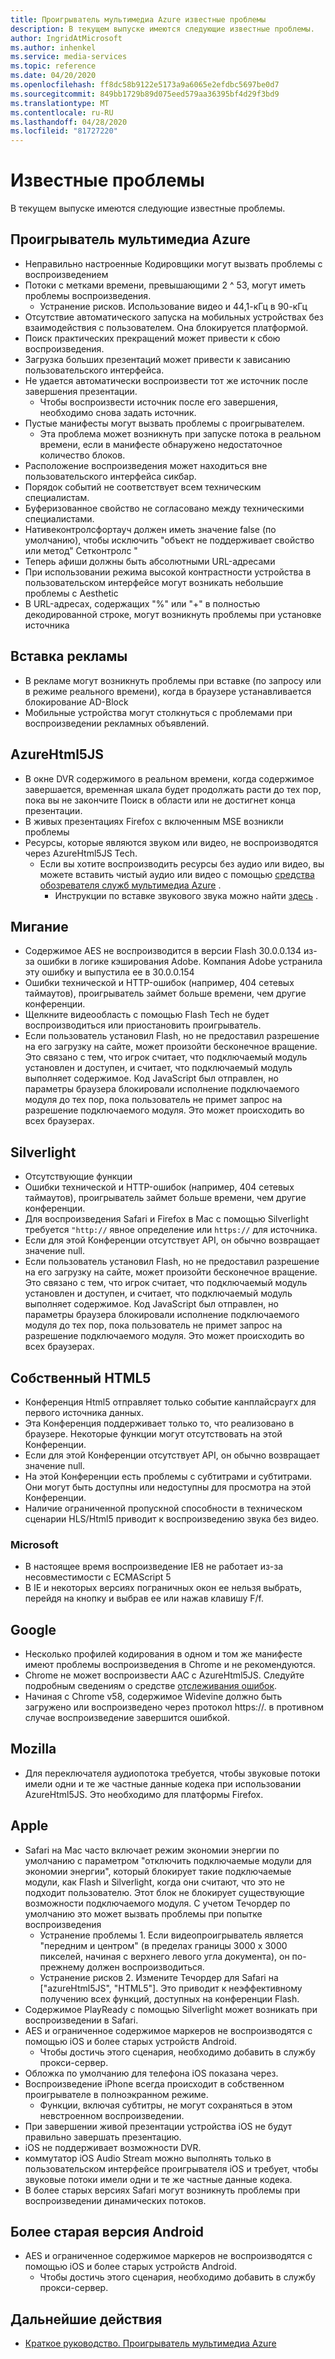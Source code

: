 ```yaml
---
title: Проигрыватель мультимедиа Azure известные проблемы
description: В текущем выпуске имеются следующие известные проблемы.
author: IngridAtMicrosoft
ms.author: inhenkel
ms.service: media-services
ms.topic: reference
ms.date: 04/20/2020
ms.openlocfilehash: ff8dc58b9122e5173a9a6065e2efdbc5697be0d7
ms.sourcegitcommit: 849bb1729b89d075eed579aa36395bf4d29f3bd9
ms.translationtype: MT
ms.contentlocale: ru-RU
ms.lasthandoff: 04/28/2020
ms.locfileid: "81727220"
---
```

# <a name="known-issues"></a>Известные проблемы #

В текущем выпуске имеются следующие известные проблемы.

## <a name="azure-media-player"></a>Проигрыватель мультимедиа Azure ##

- Неправильно настроенные Кодировщики могут вызвать проблемы с воспроизведением
- Потоки с метками времени, превышающими 2 ^ 53, могут иметь проблемы воспроизведения.
  - Устранение рисков. Использование видео и 44,1-кГц в 90-кГц
- Отсутствие автоматического запуска на мобильных устройствах без взаимодействия с пользователем. Она блокируется платформой.
- Поиск практических прекращений может привести к сбою воспроизведения.
- Загрузка больших презентаций может привести к зависанию пользовательского интерфейса.
- Не удается автоматически воспроизвести тот же источник после завершения презентации.
  - Чтобы воспроизвести источник после его завершения, необходимо снова задать источник.
- Пустые манифесты могут вызвать проблемы с проигрывателем.
  - Эта проблема может возникнуть при запуске потока в реальном времени, если в манифесте обнаружено недостаточное количество блоков.
- Расположение воспроизведения может находиться вне пользовательского интерфейса сикбар.
- Порядок событий не соответствует всем техническим специалистам.
- Буферизованное свойство не согласовано между техническими специалистами.
- Нативеконтролсфортауч должен иметь значение false (по умолчанию), чтобы исключить "объект не поддерживает свойство или метод" Сетконтролс "
- Теперь афиши должны быть абсолютными URL-адресами
- При использовании режима высокой контрастности устройства в пользовательском интерфейсе могут возникать небольшие проблемы с Aesthetic
- В URL-адресах, содержащих "%" или "+" в полностью декодированной строке, могут возникнуть проблемы при установке источника

## <a name="ad-insertion"></a>Вставка рекламы ##

- В рекламе могут возникнуть проблемы при вставке (по запросу или в режиме реального времени), когда в браузере устанавливается блокирование AD-Block
- Мобильные устройства могут столкнуться с проблемами при воспроизведении рекламных объявлений.

## <a name="azurehtml5js"></a>AzureHtml5JS ##

- В окне DVR содержимого в реальном времени, когда содержимое завершается, временная шкала будет продолжать расти до тех пор, пока вы не закончите Поиск в области или не достигнет конца презентации.
- В живых презентациях Firefox с включенным MSE возникли проблемы
- Ресурсы, которые являются звуком или видео, не воспроизводятся через AzureHtml5JS Tech.
  - Если вы хотите воспроизводить ресурсы без аудио или видео, вы можете вставить чистый аудио или видео с помощью [средства обозревателя служб мультимедиа Azure](https://aka.ms/amse) .
    - Инструкции по вставке звукового звука можно найти [здесь](https://azure.microsoft.com/documentation/articles/media-services-advanced-encoding-with-mes/#silent_audio) .

## <a name="flash"></a>Мигание ##

- Содержимое AES не воспроизводится в версии Flash 30.0.0.134 из-за ошибки в логике кэширования Adobe. Компания Adobe устранила эту ошибку и выпустила ее в 30.0.0.154
- Ошибки технической и HTTP-ошибок (например, 404 сетевых таймаутов), проигрыватель займет больше времени, чем другие конференции.
- Щелкните видеообласть с помощью Flash Tech не будет воспроизводиться или приостановить проигрыватель.
- Если пользователь установил Flash, но не предоставил разрешение на его загрузку на сайте, может произойти бесконечное вращение. Это связано с тем, что игрок считает, что подключаемый модуль установлен и доступен, и считает, что подключаемый модуль выполняет содержимое. Код JavaScript был отправлен, но параметры браузера блокировали исполнение подключаемого модуля до тех пор, пока пользователь не примет запрос на разрешение подключаемого модуля. Это может происходить во всех браузерах.  

## <a name="silverlight"></a>Silverlight ##

- Отсутствующие функции
- Ошибки технической и HTTP-ошибок (например, 404 сетевых таймаутов), проигрыватель займет больше времени, чем другие конференции.
- Для воспроизведения Safari и Firefox в Mac с помощью Silverlight требуется `"http://` явное определение или `https://` для источника.
- Если для этой Конференции отсутствует API, он обычно возвращает значение null.
- Если пользователь установил Flash, но не предоставил разрешение на его загрузку на сайте, может произойти бесконечное вращение. Это связано с тем, что игрок считает, что подключаемый модуль установлен и доступен, и считает, что подключаемый модуль выполняет содержимое. Код JavaScript был отправлен, но параметры браузера блокировали исполнение подключаемого модуля до тех пор, пока пользователь не примет запрос на разрешение подключаемого модуля. Это может происходить во всех браузерах.  

## <a name="native-html5"></a>Собственный HTML5 ##

- Конференция Html5 отправляет только событие канплайсраугх для первого источника данных.
- Эта Конференция поддерживает только то, что реализовано в браузере.  Некоторые функции могут отсутствовать на этой Конференции.  
- Если для этой Конференции отсутствует API, он обычно возвращает значение null.
- На этой Конференции есть проблемы с субтитрами и субтитрами. Они могут быть доступны или недоступны для просмотра на этой Конференции.
- Наличие ограниченной пропускной способности в техническом сценарии HLS/Html5 приводит к воспроизведению звука без видео.

### <a name="microsoft"></a>Microsoft ###

- В настоящее время воспроизведение IE8 не работает из-за несовместимости с ECMAScript 5
- В IE и некоторых версиях пограничных окон ее нельзя выбрать, перейдя на кнопку и выбрав ее или нажав клавишу F/f.

## <a name="google"></a>Google ##

- Несколько профилей кодирования в одном и том же манифесте имеют проблемы воспроизведения в Chrome и не рекомендуются.
- Chrome не может воспроизвести AAC с AzureHtml5JS. Следуйте подробным сведениям о средстве [отслеживания ошибок](https://bugs.chromium.org/p/chromium/issues/detail?id=534301).
- Начиная с Chrome v58, содержимое Widevine должно быть загружено или воспроизведено через протокол https://. в противном случае воспроизведение завершится ошибкой.

## <a name="mozilla"></a>Mozilla ##

- Для переключателя аудиопотока требуется, чтобы звуковые потоки имели одни и те же частные данные кодека при использовании AzureHtml5JS. Это необходимо для платформы Firefox.

## <a name="apple"></a>Apple ##

- Safari на Mac часто включает режим экономии энергии по умолчанию с параметром "отключить подключаемые модули для экономии энергии", который блокирует такие подключаемые модули, как Flash и Silverlight, когда они считают, что это не подходит пользователю. Этот блок не блокирует существующие возможности подключаемого модуля. С учетом Течордер по умолчанию это может вызвать проблемы при попытке воспроизведения
  - Устранение проблемы 1. Если видеопроигрыватель является "передним и центром" (в пределах границы 3000 x 3000 пикселей, начиная с верхнего левого угла документа), он по-прежнему должен воспроизводиться.
  - Устранение рисков 2. Измените Течордер для Safari на ["azureHtml5JS", "HTML5"]. Это приводит к неэффективному получению всех функций, доступных на конференции Flash.
- Содержимое PlayReady с помощью Silverlight может возникать при воспроизведении в Safari.
- AES и ограниченное содержимое маркеров не воспроизводятся с помощью iOS и более старых устройств Android.
  - Чтобы достичь этого сценария, необходимо добавить в службу прокси-сервер.
- Обложка по умолчанию для телефона iOS показана через.
- Воспроизведение iPhone всегда происходит в собственном проигрывателе в полноэкранном режиме.
  - Функции, включая субтитры, не могут сохраняться в этом невстроенном воспроизведении.
- При завершении живой презентации устройства iOS не будут правильно завершать презентацию.
- iOS не поддерживает возможности DVR.
- коммутатор iOS Audio Stream можно выполнять только в пользовательском интерфейсе проигрывателя iOS и требует, чтобы звуковые потоки имели одни и те же частные данные кодека.
- В более старых версиях Safari могут возникнуть проблемы при воспроизведении динамических потоков.

## <a name="older-android"></a>Более старая версия Android ##

- AES и ограниченное содержимое маркеров не воспроизводятся с помощью iOS и более старых устройств Android.
  - Чтобы достичь этого сценария, необходимо добавить в службу прокси-сервер.

## <a name="next-steps"></a>Дальнейшие действия ##

- [Краткое руководство. Проигрыватель мультимедиа Azure](azure-media-player-quickstart.md)
